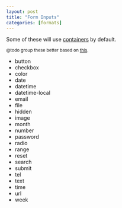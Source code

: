 ```yaml
---
layout: post
title: "Form Inputs"
categories: [formats]
---
```


Some of these will use <a href="{{ site.baseurl }}/container">containers</a> by default.

<small>@todo group these better based on [this](http://www.whatwg.org/specs/web-apps/current-work/multipage/the-input-element.html#the-input-element).</small>

- button
- checkbox
- color
- date
- datetime
- datetime-local
- email
- file
- hidden
- image
- month
- number
- password
- radio
- range
- reset
- search
- submit
- tel
- text
- time
- url
- week
